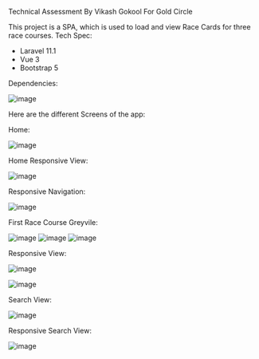 Technical Assessment By Vikash Gokool For Gold Circle

This  project is  a SPA, which is used to load and view Race Cards for three race courses.
Tech Spec:
- Laravel 11.1
- Vue 3
- Bootstrap 5

Dependencies:

![image](https://github.com/VikashGokool86/GCv1/assets/107156013/65ef40ea-1939-4c63-8688-01d80e7054b4)

Here are the different Screens of the app:

Home:


![image](https://github.com/VikashGokool86/GCv1/assets/107156013/4bc6efff-f84c-4e97-b0fd-f4bd5d089016)


Home Responsive View:


![image](https://github.com/VikashGokool86/GCv1/assets/107156013/5af7a1ff-35d1-4131-99d5-24baad6b6479)

Responsive Navigation:


![image](https://github.com/VikashGokool86/GCv1/assets/107156013/9ed8af0e-b9cd-47f1-b2e0-bc036e0cb709)

First Race Course Greyvile:


![image](https://github.com/VikashGokool86/GCv1/assets/107156013/8dda93bb-be31-42f3-af14-f2c785737359)
![image](https://github.com/VikashGokool86/GCv1/assets/107156013/20c72824-805e-4b0c-93ac-1a17c9165e5c)
![image](https://github.com/VikashGokool86/GCv1/assets/107156013/efd9a6a4-6c7e-4049-a6ae-1426e1c0387d)


Responsive View:

![image](https://github.com/VikashGokool86/GCv1/assets/107156013/bc505156-c469-453c-bbbd-e843ae7ef018)

![image](https://github.com/VikashGokool86/GCv1/assets/107156013/7c5235b5-ea65-487d-b698-aa7734ad13cc)

Search View:

![image](https://github.com/VikashGokool86/GCv1/assets/107156013/6f9d2aa6-f2b1-4467-a6b0-c2423efb1e2a)


Responsive Search View:

![image](https://github.com/VikashGokool86/GCv1/assets/107156013/3fbf4ff9-e59f-4493-9282-aafb869ce6ec)








